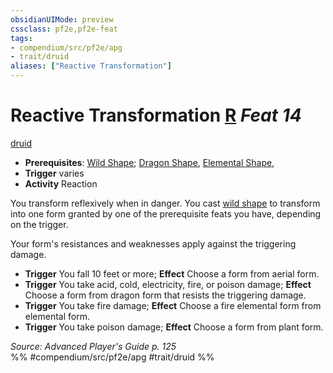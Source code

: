 ```yaml
---
obsidianUIMode: preview
cssclass: pf2e,pf2e-feat
tags:
- compendium/src/pf2e/apg
- trait/druid
aliases: ["Reactive Transformation"]
---
```

# Reactive Transformation  [R](../../rules/core-rulebook/chapter-9-playing-the-game.md#Actions "Reaction") *Feat 14*  
[druid](../../rules/traits/druid.md)  

- **Prerequisites**: [Wild Shape](wild-shape.md); [Dragon Shape](dragon-shape.md), [Elemental Shape](elemental-shape.md),
- **Trigger** varies
- **Activity** Reaction

You transform reflexively when in danger. You cast [wild shape](../spells/wild-shape.md) to transform into one form granted by one of the prerequisite feats you have, depending on the trigger.

Your form's resistances and weaknesses apply against the triggering damage.

- **Trigger** You fall 10 feet or more; **Effect** Choose a form from aerial form.
- **Trigger** You take acid, cold, electricity, fire, or poison damage; **Effect** Choose a form from dragon form that resists the triggering damage.
- **Trigger** You take fire damage; **Effect** Choose a fire elemental form from elemental form.
- **Trigger** You take poison damage; **Effect** Choose a form from plant form.

*Source: Advanced Player's Guide p. 125*  
%% #compendium/src/pf2e/apg #trait/druid %%